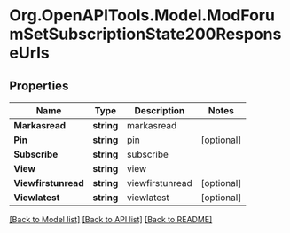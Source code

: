 # Org.OpenAPITools.Model.ModForumSetSubscriptionState200ResponseUrls

## Properties

Name | Type | Description | Notes
------------ | ------------- | ------------- | -------------
**Markasread** | **string** | markasread | 
**Pin** | **string** | pin | [optional] 
**Subscribe** | **string** | subscribe | 
**View** | **string** | view | 
**Viewfirstunread** | **string** | viewfirstunread | [optional] 
**Viewlatest** | **string** | viewlatest | [optional] 

[[Back to Model list]](../README.md#documentation-for-models) [[Back to API list]](../README.md#documentation-for-api-endpoints) [[Back to README]](../README.md)

